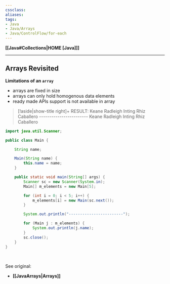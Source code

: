 ```yaml
---
cssclass:
aliases:
tags:
- Java
- Java/Arrays
- Java/ControlFlow/for-each
---
```

**[[Java#Collections|HOME [Java]]]**

---
## Arrays Revisited
**Limitations of an `array`**
- arrays are fixed in size
- arrays can only hold homogenous data elements
- ready made APIs support is not available in array

>[!aside|show-title right]+ RESULT:
> Keane Radleigh Inting Rhiz Caballero
> \------------------------
> Keane
> Radleigh
> Inting
> Rhiz
> Caballero

```java
import java.util.Scanner;

public class Main {

    String name;

    Main(String name) {
        this.name = name;
    }

    public static void main(String[] args) {
        Scanner sc = new Scanner(System.in);
        Main[] m_elements = new Main[5];

        for (int i = 0; i < 5; i++) {
            m_elements[i] = new Main(sc.next());
        }

        System.out.println("------------------------");

        for (Main j : m_elements) {
            System.out.println(j.name);
        }
        sc.close();
    }
}
```

<br>

See original:
- **[[JavaArrays|Arrays]]**
